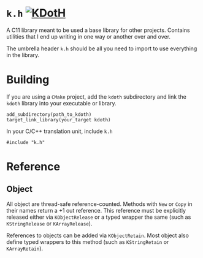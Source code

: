 # `k.h` [![KDotH](https://github.com/chinmaygarde/kdoth/actions/workflows/cmake.yml/badge.svg?branch=main)](https://github.com/chinmaygarde/kdoth/actions/workflows/cmake.yml)

A C11 library meant to be used a base library for other projects. Contains
utilities that I end up writing in one way or another over and over.

The umbrella header `k.h` should be all you need to import to use everything in
the library.

# Building

If you are using a `CMake` project, add the `kdoth` subdirectory and link the
`kdoth` library into your executable or library.

```
add_subdirectory(path_to_kdoth)
target_link_library(your_target kdoth)
```

In your C/C++ translation unit, include `k.h`

```
#include "k.h"
```

# Reference

## Object

All object are thread-safe reference-counted. Methods with `New` or `Copy` in
their names return a +1 out reference. This reference must be explicitly
released either via `KObjectRelease` or a typed wrapper the same (such as
`KStringRelease` or `KArrayRelease`).

References to objects can be added via `KObjectRetain`. Most object also define
typed wrappers to this method (such as `KStringRetain` or `KArrayRetain`).
